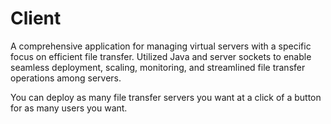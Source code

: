 # Client
A comprehensive application for managing virtual servers with a specific focus on efficient file transfer. Utilized Java and server sockets to enable seamless deployment, scaling, monitoring, and streamlined file transfer operations among servers.

You can deploy as many file transfer servers you want at a click of a button for as many users you want.
